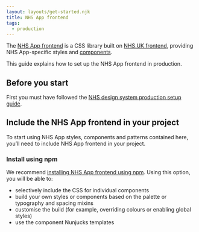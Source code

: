 ```yaml
---
layout: layouts/get-started.njk
title: NHS App frontend
tags:
  - production
---
```


The [NHS App frontend](https://github.com/nhsuk/nhsapp-frontend) is a CSS library built on [NHS.UK frontend](https://github.com/nhsuk/nhsuk-frontend), providing NHS App-specific styles and [components](/components).

This guide explains how to set up the NHS App frontend in production.

## Before you start

First you must have followed the [NHS design system production setup guide](https://service-manual.nhs.uk/design-system/production).

## Include the NHS App frontend in your project

To start using NHS App styles, components and patterns contained here, you’ll need to include NHS App frontend in your project.

### Install using npm

We recommend [installing NHS App frontend using npm](/get-started/installing-with-npm/). Using this option, you will be able to:

- selectively include the CSS for individual components
- build your own styles or components based on the palette or typography and spacing mixins
- customise the build (for example, overriding colours or enabling global styles)
- use the component Nunjucks templates
